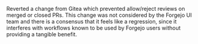 Reverted a change from Gitea which prevented allow/reject reviews on merged or closed PRs. This change was not considered by the Forgejo UI team and there is a consensus that it feels like a regression, since it interferes with workflows known to be used by Forgejo users without providing a tangible benefit.
